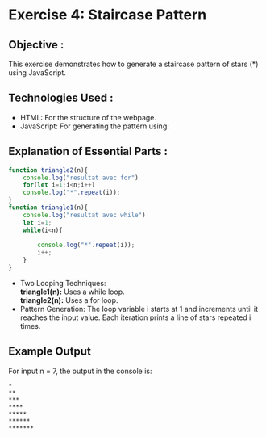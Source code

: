 # Exercise 4: Staircase Pattern 
## Objective :
This exercise demonstrates how to generate a staircase pattern of stars (*) using JavaScript. 
## Technologies Used :
 - HTML: For the structure of the webpage.
 - JavaScript: For generating the pattern using:
## Explanation of Essential Parts :
```js
function triangle2(n){
    console.log("resultat avec for")
    for(let i=1;i<n;i++)
    console.log("*".repeat(i));
}
function triangle1(n){
    console.log("resultat avec while")
    let i=1;
    while(i<n){
      
        console.log("*".repeat(i));
        i++;
    }
}
```
- Two Looping Techniques:  
**triangle1(n):** Uses a while loop.  
**triangle2(n):**  Uses a for loop.  
- Pattern Generation:
The loop variable i starts at 1 and increments until it reaches the input value. Each iteration prints a line of stars repeated i times.
## Example Output
For input n = 7, the output in the console is:
```text
*
**
***
****
*****
******
*******
```
